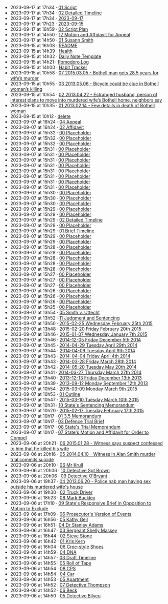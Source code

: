 - 2023-09-17 at 17h34 · [01 Script](./Cases/P02%20Case%20of%20Susann%20Smith/90-99%20Miscellaneous/01%20Script.md)
- 2023-09-17 at 17h34 · [02 Detailed Timeline](./Cases/P02%20Case%20of%20Susann%20Smith/50-59%20Investigation/53%20Timeline/02%20Detailed%20Timeline.md)
- 2023-09-17 at 17h34 · [2023-09-17](../2023-09-17.md)
- 2023-09-17 at 17h23 · [2023-09-15](../2023-09-15.md)
- 2023-09-17 at 16h59 · [02 Script Plan](./Cases/P02%20Case%20of%20Susann%20Smith/90-99%20Miscellaneous/02%20Script%20Plan.md)
- 2023-09-17 at 14h50 · [12 Motion and Affidavit for Appeal](./Cases/P02%20Case%20of%20Susann%20Smith/20-29%20Case%20Files/21%20File%20Notes/12%20Motion%20and%20Affidavit%20for%20Appeal.md)
- 2023-09-17 at 14h50 · [01 Susann Smith](./Cases/P02%20Case%20of%20Susann%20Smith/70-79%20People/71%20Victim(s)/01%20Susann%20Smith.md)
- 2023-09-15 at 16h08 · [README](./README.md)
- 2023-09-15 at 14h39 · [Health](../Health.md)
- 2023-09-15 at 14h32 · [Daily Note Template](../Daily%20Note%20Template.md)
- 2023-09-15 at 14h21 · [Pomodoro Log](../Pomodoro%20Log.md)
- 2023-09-15 at 14h00 · [Habit Tracker](../Habit%20Tracker.md)
- 2023-09-15 at 10h58 · [07 2015.03.05 - Bothell man gets 28.5 years for wife’s murder](./Cases/P02%20Case%20of%20Susann%20Smith/40-49%20Articles/41%20Article%20Archive/07%202015.03.05%20-%20Bothell%20man%20gets%2028.5%20years%20for%20wife%E2%80%99s%20murder.md)
- 2023-09-15 at 10h55 · [03 2013.05.06 - Bicycle could be clue in Bothell woman’s killing](./Cases/P02%20Case%20of%20Susann%20Smith/40-49%20Articles/41%20Article%20Archive/03%202013.05.06%20-%20Bicycle%20could%20be%20clue%20in%20Bothell%20woman%E2%80%99s%20killing.md)
- 2023-09-15 at 10h54 · [02 2013.04.22 - Estranged husband, person of interest plans to move into murdered wife’s Bothell home, neighbors say](./Cases/P02%20Case%20of%20Susann%20Smith/40-49%20Articles/41%20Article%20Archive/02%202013.04.22%20-%20Estranged%20husband,%20person%20of%20interest%20plans%20to%20move%20into%20murdered%20wife%E2%80%99s%20Bothell%20home,%20neighbors%20say.md)
- 2023-09-15 at 10h35 · [01 2013.02.14 - Few details in death of Bothell woman](./Cases/P02%20Case%20of%20Susann%20Smith/40-49%20Articles/41%20Article%20Archive/01%202013.02.14%20-%20Few%20details%20in%20death%20of%20Bothell%20woman.md)
- 2023-09-15 at 10h12 · [delete](../delete.md)
- 2023-09-07 at 16h24 · [04 Appeal](./Cases/P02%20Case%20of%20Susann%20Smith/20-29%20Case%20Files/21%20File%20Notes/04%20Appeal.md)
- 2023-09-07 at 16h24 · [02 Affidavit](./Cases/P02%20Case%20of%20Susann%20Smith/20-29%20Case%20Files/21%20File%20Notes/02%20Affidavit.md)
- 2023-09-07 at 15h32 · [00 Placeholder](./Cases/P02%20Case%20of%20Susann%20Smith/90-99%20Miscellaneous/00%20Placeholder.md)
- 2023-09-07 at 15h32 · [00 Placeholder](./Cases/P02%20Case%20of%20Susann%20Smith/90-99%20Miscellaneous/00%20Placeholder.md)
- 2023-09-07 at 15h32 · [00 Placeholder](./Cases/P02%20Case%20of%20Susann%20Smith/90-99%20Miscellaneous/00%20Placeholder.md)
- 2023-09-07 at 15h31 · [00 Placeholder](./Cases/P02%20Case%20of%20Susann%20Smith/90-99%20Miscellaneous/00%20Placeholder.md)
- 2023-09-07 at 15h31 · [00 Placeholder](./Cases/P02%20Case%20of%20Susann%20Smith/90-99%20Miscellaneous/00%20Placeholder.md)
- 2023-09-07 at 15h31 · [00 Placeholder](./Cases/P02%20Case%20of%20Susann%20Smith/90-99%20Miscellaneous/00%20Placeholder.md)
- 2023-09-07 at 15h31 · [00 Placeholder](./Cases/P02%20Case%20of%20Susann%20Smith/90-99%20Miscellaneous/00%20Placeholder.md)
- 2023-09-07 at 15h31 · [00 Placeholder](./Cases/P02%20Case%20of%20Susann%20Smith/90-99%20Miscellaneous/00%20Placeholder.md)
- 2023-09-07 at 15h31 · [00 Placeholder](./Cases/P02%20Case%20of%20Susann%20Smith/90-99%20Miscellaneous/00%20Placeholder.md)
- 2023-09-07 at 15h31 · [00 Placeholder](./Cases/P02%20Case%20of%20Susann%20Smith/90-99%20Miscellaneous/00%20Placeholder.md)
- 2023-09-07 at 15h31 · [00 Placeholder](./Cases/P02%20Case%20of%20Susann%20Smith/90-99%20Miscellaneous/00%20Placeholder.md)
- 2023-09-07 at 15h30 · [00 Placeholder](./Cases/P02%20Case%20of%20Susann%20Smith/90-99%20Miscellaneous/00%20Placeholder.md)
- 2023-09-07 at 15h30 · [00 Placeholder](./Cases/P02%20Case%20of%20Susann%20Smith/90-99%20Miscellaneous/00%20Placeholder.md)
- 2023-09-07 at 15h30 · [00 Placeholder](./Cases/P02%20Case%20of%20Susann%20Smith/90-99%20Miscellaneous/00%20Placeholder.md)
- 2023-09-07 at 15h29 · [00 Placeholder](./Cases/P02%20Case%20of%20Susann%20Smith/90-99%20Miscellaneous/00%20Placeholder.md)
- 2023-09-07 at 15h29 · [00 Placeholder](./Cases/P02%20Case%20of%20Susann%20Smith/90-99%20Miscellaneous/00%20Placeholder.md)
- 2023-09-07 at 15h29 · [02 Detailed Timeline](./Cases/P02%20Case%20of%20Susann%20Smith/50-59%20Investigation/53%20Timeline/02%20Detailed%20Timeline.md)
- 2023-09-07 at 15h29 · [00 Placeholder](./Cases/P02%20Case%20of%20Susann%20Smith/90-99%20Miscellaneous/00%20Placeholder.md)
- 2023-09-07 at 15h29 · [01 Brief Timeline](./Cases/P02%20Case%20of%20Susann%20Smith/50-59%20Investigation/53%20Timeline/01%20Brief%20Timeline.md)
- 2023-09-07 at 15h29 · [00 Placeholder](./Cases/P02%20Case%20of%20Susann%20Smith/90-99%20Miscellaneous/00%20Placeholder.md)
- 2023-09-07 at 15h29 · [00 Placeholder](./Cases/P02%20Case%20of%20Susann%20Smith/90-99%20Miscellaneous/00%20Placeholder.md)
- 2023-09-07 at 15h28 · [00 Placeholder](./Cases/P02%20Case%20of%20Susann%20Smith/90-99%20Miscellaneous/00%20Placeholder.md)
- 2023-09-07 at 15h28 · [00 Placeholder](./Cases/P02%20Case%20of%20Susann%20Smith/90-99%20Miscellaneous/00%20Placeholder.md)
- 2023-09-07 at 15h28 · [00 Placeholder](./Cases/P02%20Case%20of%20Susann%20Smith/90-99%20Miscellaneous/00%20Placeholder.md)
- 2023-09-07 at 15h28 · [00 Placeholder](./Cases/P02%20Case%20of%20Susann%20Smith/90-99%20Miscellaneous/00%20Placeholder.md)
- 2023-09-07 at 15h28 · [00 Placeholder](./Cases/P02%20Case%20of%20Susann%20Smith/90-99%20Miscellaneous/00%20Placeholder.md)
- 2023-09-07 at 15h27 · [00 Placeholder](./Cases/P02%20Case%20of%20Susann%20Smith/90-99%20Miscellaneous/00%20Placeholder.md)
- 2023-09-07 at 15h27 · [00 Placeholder](./Cases/P02%20Case%20of%20Susann%20Smith/90-99%20Miscellaneous/00%20Placeholder.md)
- 2023-09-07 at 15h27 · [00 Placeholder](./Cases/P02%20Case%20of%20Susann%20Smith/90-99%20Miscellaneous/00%20Placeholder.md)
- 2023-09-07 at 15h26 · [00 Placeholder](./Cases/P02%20Case%20of%20Susann%20Smith/90-99%20Miscellaneous/00%20Placeholder.md)
- 2023-09-07 at 15h26 · [00 Placeholder](./Cases/P02%20Case%20of%20Susann%20Smith/90-99%20Miscellaneous/00%20Placeholder.md)
- 2023-09-07 at 15h26 · [00 Placeholder](./Cases/P02%20Case%20of%20Susann%20Smith/90-99%20Miscellaneous/00%20Placeholder.md)
- 2023-09-07 at 15h25 · [00 Placeholder](./Cases/P02%20Case%20of%20Susann%20Smith/90-99%20Miscellaneous/00%20Placeholder.md)
- 2023-09-07 at 13h54 · [05 Smith v. Uttecht](./Cases/P02%20Case%20of%20Susann%20Smith/20-29%20Case%20Files/21%20File%20Notes/05%20Smith%20v.%20Uttecht.md)
- 2023-09-07 at 13h52 · [11 Judgment and Sentencing](./Cases/P02%20Case%20of%20Susann%20Smith/20-29%20Case%20Files/21%20File%20Notes/11%20Judgment%20and%20Sentencing.md)
- 2023-09-07 at 13h50 · [2015-02-25 Wednesday February 25th 2015](./Cases/P02%20Case%20of%20Susann%20Smith/10-19%20Case%20Dates/13%20Investigation%20Dates/2015-02-25%20Wednesday%20February%2025th%202015.md)
- 2023-09-07 at 13h48 · [2015-02-20 Friday February 20th 2015](./Cases/P02%20Case%20of%20Susann%20Smith/10-19%20Case%20Dates/13%20Investigation%20Dates/2015-02-20%20Friday%20February%2020th%202015.md)
- 2023-09-07 at 13h46 · [2015-01-07 Wednesday January 7th 2015](./Cases/P02%20Case%20of%20Susann%20Smith/10-19%20Case%20Dates/13%20Investigation%20Dates/2015-01-07%20Wednesday%20January%207th%202015.md)
- 2023-09-07 at 13h46 · [2014-12-05 Friday December 5th 2014](./Cases/P02%20Case%20of%20Susann%20Smith/10-19%20Case%20Dates/13%20Investigation%20Dates/2014-12-05%20Friday%20December%205th%202014.md)
- 2023-09-07 at 13h45 · [2014-04-29 Tuesday April 29th 2014](./Cases/P02%20Case%20of%20Susann%20Smith/10-19%20Case%20Dates/13%20Investigation%20Dates/2014-04-29%20Tuesday%20April%2029th%202014.md)
- 2023-09-07 at 13h44 · [2014-04-09 Tuesday April 9th 2014](./Cases/P02%20Case%20of%20Susann%20Smith/10-19%20Case%20Dates/13%20Investigation%20Dates/2014-04-09%20Tuesday%20April%209th%202014.md)
- 2023-09-07 at 13h43 · [2014-04-04 Friday April 4th 2014](./Cases/P02%20Case%20of%20Susann%20Smith/10-19%20Case%20Dates/13%20Investigation%20Dates/2014-04-04%20Friday%20April%204th%202014.md)
- 2023-09-07 at 13h43 · [2014-03-28 Friday March 28th 2014](./Cases/P02%20Case%20of%20Susann%20Smith/10-19%20Case%20Dates/13%20Investigation%20Dates/2014-03-28%20Friday%20March%2028th%202014.md)
- 2023-09-07 at 13h42 · [2014-05-20 Tuesday May 20th 2014](./Cases/P02%20Case%20of%20Susann%20Smith/10-19%20Case%20Dates/13%20Investigation%20Dates/2014-05-20%20Tuesday%20May%2020th%202014.md)
- 2023-09-07 at 13h41 · [2014-03-27 Thursday March 27th 2014](./Cases/P02%20Case%20of%20Susann%20Smith/10-19%20Case%20Dates/13%20Investigation%20Dates/2014-03-27%20Thursday%20March%2027th%202014.md)
- 2023-09-07 at 13h40 · [2013-12-13 Friday December 13th 2013](./Cases/P02%20Case%20of%20Susann%20Smith/10-19%20Case%20Dates/13%20Investigation%20Dates/2013-12-13%20Friday%20December%2013th%202013.md)
- 2023-09-07 at 13h39 · [2013-09-12 Monday September 12th 2013](./Cases/P02%20Case%20of%20Susann%20Smith/10-19%20Case%20Dates/13%20Investigation%20Dates/2013-09-12%20Monday%20September%2012th%202013.md)
- 2023-09-07 at 10h54 · [2015-03-09 Monday March 9th 2015](./Cases/P02%20Case%20of%20Susann%20Smith/10-19%20Case%20Dates/13%20Investigation%20Dates/2015-03-09%20Monday%20March%209th%202015.md)
- 2023-09-07 at 10h53 · [01 Outline](./Cases/P02%20Case%20of%20Susann%20Smith/20-29%20Case%20Files/22%20PDFs/01%20Outline.md)
- 2023-09-07 at 10h47 · [2015-03-10 Tuesday March 10th 2015](./Cases/P02%20Case%20of%20Susann%20Smith/10-19%20Case%20Dates/13%20Investigation%20Dates/2015-03-10%20Tuesday%20March%2010th%202015.md)
- 2023-09-07 at 10h31 · [10 State's Sentencing Memorandum](./Cases/P02%20Case%20of%20Susann%20Smith/20-29%20Case%20Files/21%20File%20Notes/10%20State's%20Sentencing%20Memorandum.md)
- 2023-09-07 at 10h20 · [2015-02-17 Tuesday February 17th 2015](./Cases/P02%20Case%20of%20Susann%20Smith/10-19%20Case%20Dates/13%20Investigation%20Dates/2015-02-17%20Tuesday%20February%2017th%202015.md)
- 2023-09-07 at 10h17 · [01 3.5 Memorandum](./Cases/P02%20Case%20of%20Susann%20Smith/20-29%20Case%20Files/21%20File%20Notes/01%203.5%20Memorandum.md)
- 2023-09-07 at 10h17 · [03 Defence Trial Brief](./Cases/P02%20Case%20of%20Susann%20Smith/20-29%20Case%20Files/21%20File%20Notes/03%20Defence%20Trial%20Brief.md)
- 2023-09-07 at 10h17 · [08 State's Trial Memorandum](./Cases/P02%20Case%20of%20Susann%20Smith/20-29%20Case%20Files/21%20File%20Notes/08%20State's%20Trial%20Memorandum.md)
- 2023-09-07 at 10h17 · [07 State's Motion and Affidavit for Order to Compel](./Cases/P02%20Case%20of%20Susann%20Smith/20-29%20Case%20Files/21%20File%20Notes/07%20State's%20Motion%20and%20Affidavit%20for%20Order%20to%20Compel.md)
- 2023-09-06 at 20h21 · [06 2015.01.28 - Witness says suspect confessed to him that he killed his wife](./Cases/P02%20Case%20of%20Susann%20Smith/40-49%20Articles/41%20Article%20Archive/06%202015.01.28%20-%20Witness%20says%20suspect%20confessed%20to%20him%20that%20he%20killed%20his%20wife.md)
- 2023-09-06 at 20h16 · [05 2014.04.10 - Witness in Alan Smith murder trial commits suicide](./Cases/P02%20Case%20of%20Susann%20Smith/40-49%20Articles/41%20Article%20Archive/05%202014.04.10%20-%20Witness%20in%20Alan%20Smith%20murder%20trial%20commits%20suicide.md)
- 2023-09-06 at 20h10 · [06 Mr Krull](./Cases/P02%20Case%20of%20Susann%20Smith/70-79%20People/76%20Experts/06%20Mr%20Krull.md)
- 2023-09-06 at 20h06 · [10 Detective Sgt Brown](./Cases/P02%20Case%20of%20Susann%20Smith/70-79%20People/75%20Police%20and%20Detectives/10%20Detective%20Sgt%20Brown.md)
- 2023-09-06 at 20h06 · [09 Detective O’Bryant](./Cases/P02%20Case%20of%20Susann%20Smith/70-79%20People/75%20Police%20and%20Detectives/09%20Detective%20O%E2%80%99Bryant.md)
- 2023-09-06 at 19h37 · [04 2013.06.20 - Police nab man having sex outside his murdered wife's house](./Cases/P02%20Case%20of%20Susann%20Smith/40-49%20Articles/41%20Article%20Archive/04%202013.06.20%20-%20Police%20nab%20man%20having%20sex%20outside%20his%20murdered%20wife's%20house.md)
- 2023-09-06 at 19h30 · [02 Truck Driver](./Cases/P02%20Case%20of%20Susann%20Smith/70-79%20People/74%20Witnesses/02%20Truck%20Driver.md)
- 2023-09-06 at 18h23 · [08 Mark Buckley](./Cases/P02%20Case%20of%20Susann%20Smith/70-79%20People/73%20Family%20and%20Friends/08%20Mark%20Buckley.md)
- 2023-09-06 at 17h10 · [09 State's Responsive Brief in Opposition to Motion to Exclude](./Cases/P02%20Case%20of%20Susann%20Smith/20-29%20Case%20Files/21%20File%20Notes/09%20State's%20Responsive%20Brief%20in%20Opposition%20to%20Motion%20to%20Exclude.md)
- 2023-09-06 at 17h09 · [06 Prosecutor's Version of Events](./Cases/P02%20Case%20of%20Susann%20Smith/20-29%20Case%20Files/21%20File%20Notes/06%20Prosecutor's%20Version%20of%20Events.md)
- 2023-09-06 at 16h56 · [05 Kathy Geil](./Cases/P02%20Case%20of%20Susann%20Smith/70-79%20People/76%20Experts/05%20Kathy%20Geil.md)
- 2023-09-06 at 16h51 · [04 Dr Stanley Adams](./Cases/P02%20Case%20of%20Susann%20Smith/70-79%20People/76%20Experts/04%20Dr%20Stanley%20Adams.md)
- 2023-09-06 at 16h47 · [03 Sergeant Shelly Massey](./Cases/P02%20Case%20of%20Susann%20Smith/70-79%20People/76%20Experts/03%20Sergeant%20Shelly%20Massey.md)
- 2023-09-06 at 16h44 · [02 Steve Stone](./Cases/P02%20Case%20of%20Susann%20Smith/70-79%20People/76%20Experts/02%20Steve%20Stone.md)
- 2023-09-06 at 16h42 · [01 Kris Kern](./Cases/P02%20Case%20of%20Susann%20Smith/70-79%20People/76%20Experts/01%20Kris%20Kern.md)
- 2023-09-06 at 16h04 · [06 Croc-style Shoes](./Cases/P02%20Case%20of%20Susann%20Smith/60-69%20Evidence/63%20Physical/06%20Croc-style%20Shoes.md)
- 2023-09-06 at 14h59 · [04 DNA](./Cases/P02%20Case%20of%20Susann%20Smith/60-69%20Evidence/62%20Forensic/04%20DNA.md)
- 2023-09-06 at 14h57 · [03 Draft Timeline](./Cases/P02%20Case%20of%20Susann%20Smith/50-59%20Investigation/53%20Timeline/03%20Draft%20Timeline.md)
- 2023-09-06 at 14h55 · [05 Roll of Tape](./Cases/P02%20Case%20of%20Susann%20Smith/60-69%20Evidence/63%20Physical/05%20Roll%20of%20Tape.md)
- 2023-09-06 at 14h54 · [08 CPS](./Cases/P02%20Case%20of%20Susann%20Smith/70-79%20People/75%20Police%20and%20Detectives/08%20CPS.md)
- 2023-09-06 at 14h54 · [04 Car](./Cases/P02%20Case%20of%20Susann%20Smith/60-69%20Evidence/63%20Physical/04%20Car.md)
- 2023-09-06 at 14h53 · [05 Apartment](./Cases/P02%20Case%20of%20Susann%20Smith/50-59%20Investigation/52%20Key%20Locations/05%20Apartment.md)
- 2023-09-06 at 14h52 · [07 Detective Thompson](./Cases/P02%20Case%20of%20Susann%20Smith/70-79%20People/75%20Police%20and%20Detectives/07%20Detective%20Thompson.md)
- 2023-09-06 at 14h52 · [06 Beck](./Cases/P02%20Case%20of%20Susann%20Smith/70-79%20People/75%20Police%20and%20Detectives/06%20Beck.md)
- 2023-09-06 at 14h50 · [05 Detective Bilyeu](./Cases/P02%20Case%20of%20Susann%20Smith/70-79%20People/75%20Police%20and%20Detectives/05%20Detective%20Bilyeu.md)
